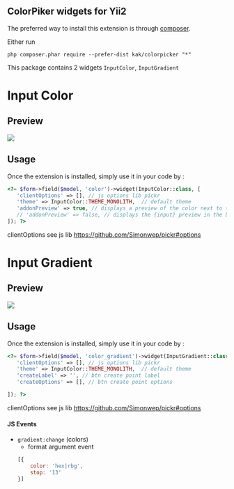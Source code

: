 ColorPiker widgets for Yii2
------------
The preferred way to install this extension is through [composer](http://getcomposer.org/download/).

Either run

```
php composer.phar require --prefer-dist kak/colorpicker "*"
```


This package contains 2 widgets `InputColor`, `InputGradient`



# Input Color
Preview
-
<img src="https://docs.google.com/drawings/d/e/2PACX-1vRCbg40xLkOm-8lAMJUGgEuhkxRDEen1LwsgKd4Rv9zhXz5nH3w0tGfROMHfJhq8jpNmAOIyGFuYYpP/pub?w=314&h=542">

Usage
-
Once the extension is installed, simply use it in your code by  :
```php
<?= $form->field($model, 'color')->widget(InputColor::class, [
   'clientOptions' => [], // js options lib pickr 
   'theme' => InputColor::THEME_MONOLITH,  // default theme
   'addonPreview' => true, // displays a preview of the color next to the {input}
   // 'addonPreview' => false, // displays the {input} preview in the background and inverts the text color
]); ?>
```


clientOptions 
see js lib https://github.com/Simonwep/pickr#options



# Input Gradient

Preview
-
<img src="https://docs.google.com/drawings/d/e/2PACX-1vT2rLoerezrSncmdxVtEOepJofNYt5-2sUZ81DtXF_hW7IgoJisKYQk-UX56xg0vSgpaRKsnmfkLkb7/pub?w=672&h=476">

Usage
-
Once the extension is installed, simply use it in your code by  :
```php
<?= $form->field($model, 'color_gradient')->widget(InputGradient::class, [
   'clientOptions' => [], // js options lib pickr 
   'theme' => InputColor::THEME_MONOLITH,  // default theme
   'createLabel' => '', // btn create point label
   'createOptions' => [], // btn create point options

]); ?>
```
clientOptions 
see js lib https://github.com/Simonwep/pickr#options

#### JS Events

* `gradient:change` (colors)
    * format argument event
    ```js 
    [{
        color: 'hex|rbg',
        stop: '13'
    }]
    ```


    






